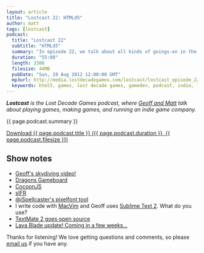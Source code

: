 ```yaml
---
layout: article
title: "Lostcast 22: HTMLd5"
author: matt
tags: [lostcast]
podcast:
  title: "Lostcast 22"
  subtitle: "HTMLd5"
  summary: "In episode 22, we talk about all kinds of goings-on in the HTML5 games space, including the Dragons Gameboard kickstarter, and the tools used to make HTML5 games. Don’t forget to comment if you want Geoff to blog more!"
  duration: "55:08"
  length: 3308
  filesize: 44MB
  pubDate: "Sun, 19 Aug 2012 12:00:00 GMT"
  mp3url: http://media.lostdecadegames.com/lostcast/lostcast_episode_22_htmld5.mp3
  keywords: html5, games, lost decade games, gamedev, podcast, indie, lostcast
---
```

_**Lostcast** is the Lost Decade Games podcast, where [Geoff and Matt](/about/) talk about playing games, making games, and running an indie game company._

{{ page.podcast.summary }}

<a class="download-podcast" href="{{ page.podcast.mp3url }}">
	Download {{ page.podcast.title }} ({{ page.podcast.duration }}, {{ page.podcast.filesize }})
</a>

## Show notes

* [Geoff's skydiving video!](http://www.youtube.com/watch?v=rjb3gYeilL4)
* [Dragons Gameboard](http://www.kickstarter.com/projects/1054533542/dragons-gameboard)
* [CocoonJS](http://ludei.com/tech/cocoonjs)
* [sIFR](http://www.mikeindustries.com/blog/sifr)
* [@iSpellcaster's pixelfont tool](https://twitter.com/iSpellcaster/status/234033898663854081)
* I write code with [MacVim](http://code.google.com/p/macvim/) and Geoff uses [Sublime Text 2](http://www.sublimetext.com/2). What do you use?
* [TextMate 2 goes open source](http://blog.macromates.com/2012/textmate-2-at-github/)
* [Lava Blade update! Coming in a few weeks…](http://lavablade.com/)

Thanks for listening! We love getting questions and comments, so please [email us](mailto:hello@lostdecadegames.com) if you have any.
